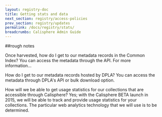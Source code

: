 ```yaml
---
layout: registry-doc
title: Getting stats and data
next_section: registry/access-policies
prev_section: registry/updates
permalink: /docs/registry/stats/
breadcrumbs: Calisphere Admin Guide
---
```


##rough notes

Once harvested, how do I get to our metadata records in the Common Index?
You can access the metadata through the API.  For more information...


How do I get to our metadata records hosted by DPLA?
You can access the metadata through DPLA's API or bulk download option.


How will we be able to get usage statistics for our collections that are accessible through Calisphere?
Yes; with the Calisphere BETA launch in 2015, we will be able to track and provide usage statistics for your collections.  The particular web analytics technology that we will use is to be determined.
